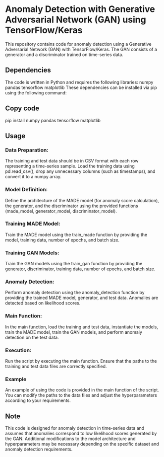 # Anomaly Detection with Generative Adversarial Network (GAN) using TensorFlow/Keras
This repository contains code for anomaly detection using a Generative Adversarial Network (GAN) with TensorFlow/Keras. The GAN consists of a generator and a discriminator trained on time-series data.

## Dependencies
The code is written in Python and requires the following libraries:
numpy
pandas
tensorflow
matplotlib
These dependencies can be installed via pip using the following command:

## Copy code
pip install numpy pandas tensorflow matplotlib
## Usage
### Data Preparation:
The training and test data should be in CSV format with each row representing a time-series sample.
Load the training data using pd.read_csv(), drop any unnecessary columns (such as timestamps), and convert it to a numpy array.
### Model Definition:
Define the architecture of the MADE model (for anomaly score calculation), the generator, and the discriminator using the provided functions (made_model, generator_model, discriminator_model).
### Training MADE Model:
Train the MADE model using the train_made function by providing the model, training data, number of epochs, and batch size.
### Training GAN Models:
Train the GAN models using the train_gan function by providing the generator, discriminator, training data, number of epochs, and batch size.
### Anomaly Detection:
Perform anomaly detection using the anomaly_detection function by providing the trained MADE model, generator, and test data. Anomalies are detected based on likelihood scores.
### Main Function:
In the main function, load the training and test data, instantiate the models, train the MADE model, train the GAN models, and perform anomaly detection on the test data.
### Execution:
Run the script by executing the main function. Ensure that the paths to the training and test data files are correctly specified.
### Example
An example of using the code is provided in the main function of the script. You can modify the paths to the data files and adjust the hyperparameters according to your requirements.

## Note
This code is designed for anomaly detection in time-series data and assumes that anomalies correspond to low likelihood scores generated by the GAN.
Additional modifications to the model architecture and hyperparameters may be necessary depending on the specific dataset and anomaly detection requirements.
